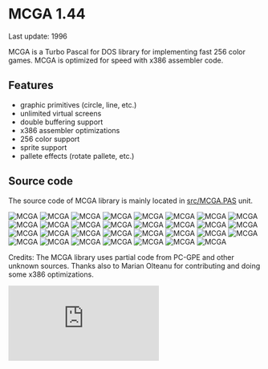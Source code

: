 MCGA 1.44
=========

Last update: 1996

MCGA is a Turbo Pascal for DOS library for implementing fast 256 color games.
MCGA is optimized for speed with x386 assembler code.

Features
--------

- graphic primitives (circle, line, etc.)
- unlimited virtual screens
- double buffering support
- x386 assembler optimizations
- 256 color support
- sprite support
- pallete effects (rotate pallete, etc.)


Source code
-----------

The source code of MCGA library is mainly located in [src/MCGA.PAS](src/MCGA.PAS) unit.

![MCGA](img/mcga01.png)
![MCGA](img/mcga02.png)
![MCGA](img/mcga03.png)
![MCGA](img/mcga04.png)
![MCGA](img/mcga05.png)
![MCGA](img/mcga06.png)
![MCGA](img/mcga07.png)
![MCGA](img/mcga08.png)
![MCGA](img/mcga09.png)
![MCGA](img/mcga10.png)
![MCGA](img/mcga11.png)
![MCGA](img/mcga12.png)
![MCGA](img/mcga13.png)
![MCGA](img/mcga14.png)
![MCGA](img/mcga15.png)
![MCGA](img/mcga16.png)
![MCGA](img/mcga17.png)
![MCGA](img/mcga18.png)
![MCGA](img/mcga19.png)
![MCGA](img/mcga20.png)
![MCGA](img/mcga21.png)
![MCGA](img/mcga22.png)
![MCGA](img/mcga23.png)
![MCGA](img/mcga24.png)
![MCGA](img/mcga25.png)
![MCGA](img/mcga26.png)
![MCGA](img/mcga27.png)
![MCGA](img/mcga28.png)
![MCGA](img/mcga29.png)
![MCGA](img/mcga30.png)
![MCGA](img/mcga31.png)

Credits: The MCGA library uses partial code from PC-GPE and other unknown sources.
Thanks also to Marian Olteanu for contributing and doing some x386 optimizations.

![Analytics](https://ga-beacon.appspot.com/UA-2402433-6/beacon.en.html)
